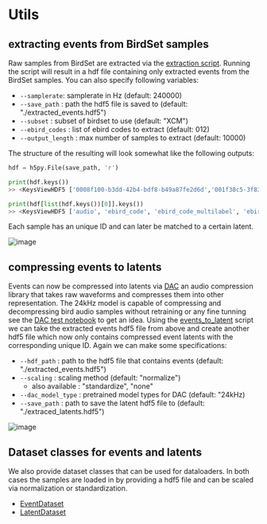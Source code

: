 # Utils
## extracting events from BirdSet samples
Raw samples from BirdSet are extracted via the [extraction script](). Running the script will result in a hdf file containing only extracted events from the BirdSet samples. You can also specify following variables:
- `--samplerate`: samplerate in Hz (default: 240000)
- `--save_path` : path the hdf5 file is saved to (default: "./extracted_events.hdf5")
- `--subset` : subset of birdset to use (default: "XCM")
- `--ebird_codes` : list of ebird codes to extract (default: 012)
- `--output_length` : max number of samples to extract (default: 10000)

The structure of the resulting will look somewhat like the following outputs:
```python
hdf = h5py.File(save_path, 'r')

print(hdf.keys())
>> <KeysViewHDF5 ['0008f100-b3dd-42b4-bdf8-b49a87fe2d6d','001f38c5-3f83-4c99-8487-8fa6b1e02d9c', ...]>

print(hdf[list(hdf.keys())[0]].keys())
>> <KeysViewHDF5 ['audio', 'ebird_code', 'ebird_code_multilabel', 'ebird_code_secondary', 'lat', 'local_time', 'long', 'microphone', 'quality', 'soundfile_id', 'source']>
```
Each sample has an unique ID and can later be matched to a certain latent.

![image](https://github.com/user-attachments/assets/5d86f704-961a-46d0-8feb-a9ad275b5e20)


## compressing events to latents
Events can now be compressed into latents via [DAC](https://github.com/descriptinc/descript-audio-codec) an audio compression library that takes raw waveforms and compresses them into other representation. The 24kHz model is capable of compressing and decompressing bird audio samples without retraining or any fine tunning see the [DAC test notebook]() to get an idea.
Using the [events_to_latent](events_to_latent.py) script we can take the extracted events hdf5 file from above and create another hdf5 file which now only contains compressed event latents with the corresponding unique ID. Again we can make some specifications:
- `--hdf_path` : path to the hdf5 file that contains events (default: "./extracted_events.hdf5")
- `--scaling` : scaling method (default: "normalize")
    - also available : "standardize", "none"
- `--dac_model_type` : pretrained model types for DAC (default: "24kHz)
- `--save_path` : path to save the latent hdf5 file to (default: "./extraced_latents.hdf5")

![image](https://github.com/user-attachments/assets/467834ef-f6c3-4a50-993c-07a1117babde)


## Dataset classes for events and latents
We also provide dataset classes that can be used for dataloaders. In both cases the samples are loaded in by providing a hdf5 file and can be scaled via normalization or standardization. 
- [EventDataset](EventDataset.py)
- [LatentDataset](LatentDataset.py)
